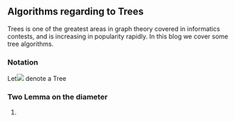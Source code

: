 ## Algorithms regarding to Trees
Trees is one of the greatest areas in graph theory covered in informatics contests, and is increasing in popularity rapidly. In this blog we cover some tree algorithms.
### Notation
Let<img src="https://render.githubusercontent.com/render/math?math=\mathcal{T}">  denote a Tree
### Two Lemma on the diameter
1. 
